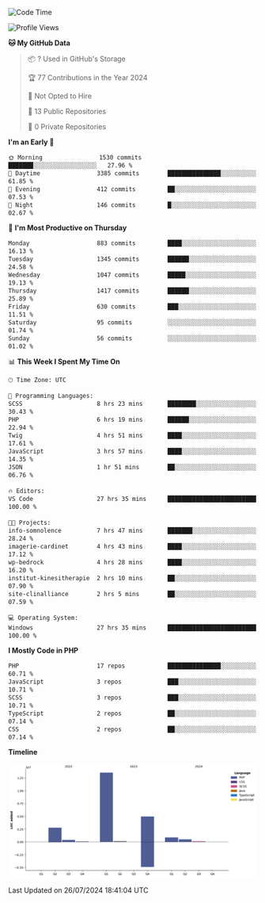 <!--START_SECTION:waka-->
![Code Time](http://img.shields.io/badge/Code%20Time-1%2C795%20hrs%2050%20mins-blue)

![Profile Views](http://img.shields.io/badge/Profile%20Views-0-blue)

**🐱 My GitHub Data** 

> 📦 ? Used in GitHub's Storage 
 > 
> 🏆 77 Contributions in the Year 2024
 > 
> 🚫 Not Opted to Hire
 > 
> 📜 13 Public Repositories 
 > 
> 🔑 0 Private Repositories 
 > 
**I'm an Early 🐤** 

```text
🌞 Morning                1530 commits        ███████░░░░░░░░░░░░░░░░░░   27.96 % 
🌆 Daytime                3385 commits        ███████████████░░░░░░░░░░   61.85 % 
🌃 Evening                412 commits         ██░░░░░░░░░░░░░░░░░░░░░░░   07.53 % 
🌙 Night                  146 commits         █░░░░░░░░░░░░░░░░░░░░░░░░   02.67 % 
```
📅 **I'm Most Productive on Thursday** 

```text
Monday                   883 commits         ████░░░░░░░░░░░░░░░░░░░░░   16.13 % 
Tuesday                  1345 commits        ██████░░░░░░░░░░░░░░░░░░░   24.58 % 
Wednesday                1047 commits        █████░░░░░░░░░░░░░░░░░░░░   19.13 % 
Thursday                 1417 commits        ██████░░░░░░░░░░░░░░░░░░░   25.89 % 
Friday                   630 commits         ███░░░░░░░░░░░░░░░░░░░░░░   11.51 % 
Saturday                 95 commits          ░░░░░░░░░░░░░░░░░░░░░░░░░   01.74 % 
Sunday                   56 commits          ░░░░░░░░░░░░░░░░░░░░░░░░░   01.02 % 
```


📊 **This Week I Spent My Time On** 

```text
🕑︎ Time Zone: UTC

💬 Programming Languages: 
SCSS                     8 hrs 23 mins       ████████░░░░░░░░░░░░░░░░░   30.43 % 
PHP                      6 hrs 19 mins       ██████░░░░░░░░░░░░░░░░░░░   22.94 % 
Twig                     4 hrs 51 mins       ████░░░░░░░░░░░░░░░░░░░░░   17.61 % 
JavaScript               3 hrs 57 mins       ████░░░░░░░░░░░░░░░░░░░░░   14.35 % 
JSON                     1 hr 51 mins        ██░░░░░░░░░░░░░░░░░░░░░░░   06.76 % 

🔥 Editors: 
VS Code                  27 hrs 35 mins      █████████████████████████   100.00 % 

🐱‍💻 Projects: 
info-somnolence          7 hrs 47 mins       ███████░░░░░░░░░░░░░░░░░░   28.24 % 
imagerie-cardinet        4 hrs 43 mins       ████░░░░░░░░░░░░░░░░░░░░░   17.12 % 
wp-bedrock               4 hrs 28 mins       ████░░░░░░░░░░░░░░░░░░░░░   16.20 % 
institut-kinesitherapie  2 hrs 10 mins       ██░░░░░░░░░░░░░░░░░░░░░░░   07.90 % 
site-clinalliance        2 hrs 5 mins        ██░░░░░░░░░░░░░░░░░░░░░░░   07.59 % 

💻 Operating System: 
Windows                  27 hrs 35 mins      █████████████████████████   100.00 % 
```

**I Mostly Code in PHP** 

```text
PHP                      17 repos            ███████████████░░░░░░░░░░   60.71 % 
JavaScript               3 repos             ███░░░░░░░░░░░░░░░░░░░░░░   10.71 % 
SCSS                     3 repos             ███░░░░░░░░░░░░░░░░░░░░░░   10.71 % 
TypeScript               2 repos             ██░░░░░░░░░░░░░░░░░░░░░░░   07.14 % 
CSS                      2 repos             ██░░░░░░░░░░░░░░░░░░░░░░░   07.14 % 
```



**Timeline**

![Lines of Code chart](https://raw.githubusercontent.com/tahar-elgunaoui/tahar-elgunaoui/main/assets/bar_graph.png)


 Last Updated on 26/07/2024 18:41:04 UTC
<!--END_SECTION:waka-->
